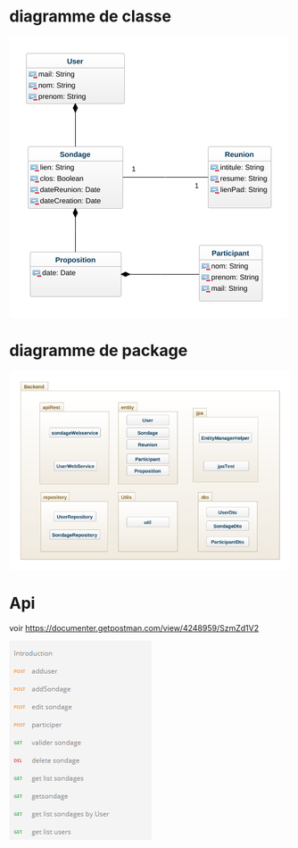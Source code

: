 
# diagramme de classe

![diagramme de classe](images/sir.png "classes")


# diagramme de package

![diagramme de package](images/sir_package.png "packages")


# Api 

voir https://documenter.getpostman.com/view/4248959/SzmZd1V2

![api](images/api.PNG "api")